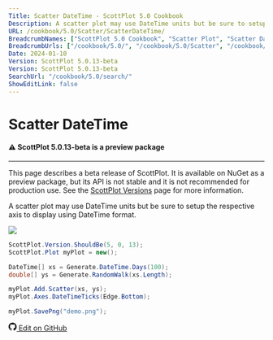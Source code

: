```yaml
---
Title: Scatter DateTime - ScottPlot 5.0 Cookbook
Description: A scatter plot may use DateTime units but be sure to setup the respective axis to display using DateTime format.
URL: /cookbook/5.0/Scatter/ScatterDateTime/
BreadcrumbNames: ["ScottPlot 5.0 Cookbook", "Scatter Plot", "Scatter DateTime"]
BreadcrumbUrls: ["/cookbook/5.0/", "/cookbook/5.0/Scatter", "/cookbook/5.0/Scatter/ScatterDateTime"]
Date: 2024-01-10
Version: ScottPlot 5.0.13-beta
Version: ScottPlot 5.0.13-beta
SearchUrl: "/cookbook/5.0/search/"
ShowEditLink: false
---
```


# Scatter DateTime



<div class='alert alert-warning' role='alert'><h4 class='alert-heading py-0 my-0'>⚠️ ScottPlot 5.0.13-beta is a preview package</h4><hr /><p class='mb-0'><span class='fw-semibold'>This page describes a beta release of ScottPlot.</span> It is available on NuGet as a preview package, but its API is not stable and it is not recommended for production use. See the <a href='https://scottplot.net/versions/'>ScottPlot Versions</a> page for more information. </p></div>



A scatter plot may use DateTime units but be sure to setup the respective axis to display using DateTime format.

[![](/cookbook/5.0/images/ScatterDateTime.png)](/cookbook/5.0/images/ScatterDateTime.png)

```cs
ScottPlot.Version.ShouldBe(5, 0, 13);
ScottPlot.Plot myPlot = new();

DateTime[] xs = Generate.DateTime.Days(100);
double[] ys = Generate.RandomWalk(xs.Length);

myPlot.Add.Scatter(xs, ys);
myPlot.Axes.DateTimeTicks(Edge.Bottom);

myPlot.SavePng("demo.png");

```

<a href='https://github.com/ScottPlot/ScottPlot/blob/main/src/ScottPlot5/ScottPlot5%20Cookbook/Recipes/PlotTypes/Scatter.cs'><svg xmlns="http://www.w3.org/2000/svg" width="16" height="16" fill="currentColor" class="mb-1 bi bi-github" viewBox="0 0 16 16">
  <path d="M8 0C3.58 0 0 3.58 0 8c0 3.54 2.29 6.53 5.47 7.59.4.07.55-.17.55-.38 0-.19-.01-.82-.01-1.49-2.01.37-2.53-.49-2.69-.94-.09-.23-.48-.94-.82-1.13-.28-.15-.68-.52-.01-.53.63-.01 1.08.58 1.23.82.72 1.21 1.87.87 2.33.66.07-.52.28-.87.51-1.07-1.78-.2-3.64-.89-3.64-3.95 0-.87.31-1.59.82-2.15-.08-.2-.36-1.02.08-2.12 0 0 .67-.21 2.2.82.64-.18 1.32-.27 2-.27s1.36.09 2 .27c1.53-1.04 2.2-.82 2.2-.82.44 1.1.16 1.92.08 2.12.51.56.82 1.27.82 2.15 0 3.07-1.87 3.75-3.65 3.95.29.25.54.73.54 1.48 0 1.07-.01 1.93-.01 2.2 0 .21.15.46.55.38A8.01 8.01 0 0 0 16 8c0-4.42-3.58-8-8-8"/>
</svg> Edit on GitHub</a>

